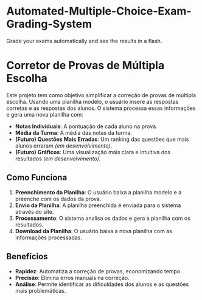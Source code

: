 # Automated-Multiple-Choice-Exam-Grading-System
Grade your exams automatically and see the results in a flash.

# Corretor de Provas de Múltipla Escolha

Este projeto tem como objetivo simplificar a correção de provas de múltipla escolha. Usando uma planilha modelo, o usuário insere as respostas corretas e as respostas dos alunos. O sistema processa essas informações e gera uma nova planilha com:

- **Notas Individuais**: A pontuação de cada aluno na prova.
- **Média da Turma**: A média das notas da turma.
- **(Futuro) Questões Mais Erradas**: Um ranking das questões que mais alunos erraram _(em desenvolvimento)_.
- **(Futuro) Gráficos**: Uma visualização mais clara e intuitiva dos resultados _(em desenvolvimento)_.

## Como Funciona

1. **Preenchimento da Planilha**: O usuário baixa a planilha modelo e a preenche com os dados da prova.
2. **Envio da Planilha**: A planilha preenchida é enviada para o sistema através do site.
3. **Processamento**: O sistema analisa os dados e gera a planilha com os resultados.
4. **Download da Planilha**: O usuário baixa a nova planilha com as informações processadas.

## Benefícios

- **Rapidez**: Automatiza a correção de provas, economizando tempo.
- **Precisão**: Elimina erros manuais na correção.
- **Análise**: Permite identificar as dificuldades dos alunos e as questões mais problemáticas.
